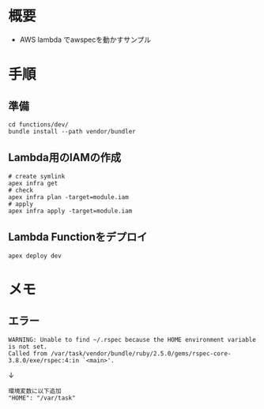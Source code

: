 # 概要

- AWS lambda でawspecを動かすサンプル

# 手順

## 準備

```
cd functions/dev/
bundle install --path vendor/bundler
```

## Lambda用のIAMの作成

```
# create symlink
apex infra get
# check
apex infra plan -target=module.iam
# apply
apex infra apply -target=module.iam
```

## Lambda Functionをデプロイ

```
apex deploy dev
```

# メモ

## エラー

```
WARNING: Unable to find ~/.rspec because the HOME environment variable is not set.
Called from /var/task/vendor/bundle/ruby/2.5.0/gems/rspec-core-3.8.0/exe/rspec:4:in `<main>'.
```
↓
```
環境変数に以下追加
"HOME": "/var/task"
```
